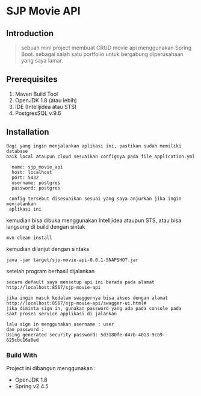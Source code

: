 # SJP Movie API

## Introduction

> sebuah mini project membuat CRUD movie api menggunakan Spring Boot. sebagai salah satu portfolio untuk bergabung diperusahaan yang saya lamar.

## Prerequisites

1. Maven Build Tool
2. OpenJDK 1.8 (atau lebih)
3. IDE (Intelljidea atau STS)
4. PostgresSQL v.9.6

## Installation

````
Bagi yang ingin menjalankan aplikasi ini, pastikan sudah memiliki database
baik local ataupun cloud sesuaikan confignya pada file application.yml 

  name: sjp_movie_api
  host: localhost
  port: 5432
  username: postgres
  password: postgres
  
 config tersebut disesuaikan sesuai yang saya anjurkan jika ingin menjalankan 
 aplikasi ini  

````

kemudian bisa dibuka menggunakan Intelljidea ataupun STS, atau bisa langsung di build dengan sintak

````
mvn clean install
````

kemudian dilanjut dengan sintaks

```
java -jar target/sjp-movie-api-0.0.1-SNAPSHOT.jar
```

setelah program berhasil dijalankan

```
secara default saya mensetup api ini berada pada alamat
http://localhost:8567/sjp-movie-api

jika ingin masuk kedalam swaggernya bisa akses dengan alamat
http://localhost:8567/sjp-movie-api/swagger-ui.html#
jika diminta sign in, gunakan password yang ada pada console pada 
saat proses service applikasi di jalankan
```


```
lalu sign in menggunakan username : user
dan password :
Using generated security password: 5d3180fe-d47b-4013-9cb9-625cbc16a0ed

```

### Build With

Project ini dibangun menggunakan :

- OpenJDK 1.8
- Spring v2.4.5


